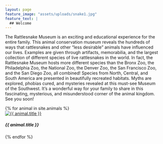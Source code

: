 ```yaml
---
layout: page
feature_image: "assets/uploads/snake1.jpg"
feature_text: |
  ## Welcome
---
```


The Rattlesnake Museum is an exciting and educational experience for the entire family. This animal conservation museum reveals the hundreds of ways that rattlesnakes and other “less desirable” animals have influenced our lives. Examples are given through artifacts, memorabilia, and the largest collection of different species of live rattlesnakes in the world. In fact, the Rattlesnake Museum hosts more different species than the Bronx Zoo, the Philadelphia Zoo, the National Zoo, the Denver Zoo, the San Francisco Zoo, and the San Diego Zoo, all combined! Species from North, Central, and South America are presented in beautifully recreated habitats. Myths are explored, phobias cured, and mysteries revealed at this must-see Museum of the Southwest. It’s a wonderful way for your family to share in this fascinating, mysterious, and misunderstood corner of the animal kingdom. See you soon!

<div class="row text-center text-lg-left ">
  {% for animal in site.animals %}
    <div class="col-lg-3 col-md-4 col-6 mb-4">
      <div class="card border-0 shadow">
        <a href="{{ animal.url }}" class="" >
           <img class="card-img-top" src="{{ animal.feature_image }}" alt="{{ animal.title }}">
        </a>
        <div class="card-body text-center">
          <h5 class="card-title mb-0">{{ animal.title }}</h5>
        </div>
      </div>
    </div>
  {% endfor %}
</div>
